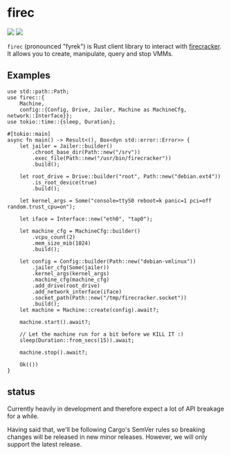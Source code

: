 # firec

[![](https://docs.rs/firec/badge.svg)](https://docs.rs/firec/) [![](https://img.shields.io/crates/v/firec)](https://crates.io/crates/firec)

`firec` (pronounced "fyrek") is Rust client library to interact with [firecracker]. It allows you to
create, manipulate, query and stop VMMs.

## Examples

```rust,no_run
use std::path::Path;
use firec::{
    Machine,
    config::{Config, Drive, Jailer, Machine as MachineCfg, network::Interface}};
use tokio::time::{sleep, Duration};

#[tokio::main]
async fn main() -> Result<(), Box<dyn std::error::Error>> {
    let jailer = Jailer::builder()
        .chroot_base_dir(Path::new("/srv"))
        .exec_file(Path::new("/usr/bin/firecracker"))
        .build();

    let root_drive = Drive::builder("root", Path::new("debian.ext4"))
        .is_root_device(true)
        .build();

    let kernel_args = Some("console=ttyS0 reboot=k panic=1 pci=off random.trust_cpu=on");

    let iface = Interface::new("eth0", "tap0");

    let machine_cfg = MachineCfg::builder()
        .vcpu_count(2)
        .mem_size_mib(1024)
        .build();

    let config = Config::builder(Path::new("debian-vmlinux"))
        .jailer_cfg(Some(jailer))
        .kernel_args(kernel_args)
        .machine_cfg(machine_cfg)
        .add_drive(root_drive)
        .add_network_interface(iface)
        .socket_path(Path::new("/tmp/firecracker.socket"))
        .build();
    let machine = Machine::create(config).await?;

    machine.start().await?;

    // Let the machine run for a bit before we KILL IT :)
    sleep(Duration::from_secs(15)).await;

    machine.stop().await?;

    Ok(())
}
```

## status

Currently heavily in development and therefore expect a lot of API breakage for a while.

Having said that, we'll be following Cargo's SemVer rules so breaking changes will be released in
new minor releases. However, we will only support the latest release.

[firecracker]: https://github.com/firecracker-microvm/firecracker/
